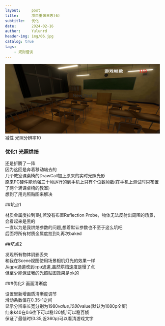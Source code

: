 ```yaml
---
layout:     post
title:      项目重做日志(6)
subtitle:   优化
date:       2024-02-16
author:     Yulunrd
header-img: img/06.jpg
catalog: true
tags:
    - 规则怪谈
---
```


![avatar](/img-post/06.jpg)  
减性 光照分辨率10  

### 优化1 光照烘焙  

还是折腾了一阵  
因为这回是奔着移动端去的  
几个教室课桌椅的DrawCall加上原来的实时光照光影  
原来PC硬件能勉强三十帧运行的到手机上只有个位数帧数(在手机上测试时只布置了两个满课桌椅的教室)  
想到了用光照贴图来解决  

##坑点1  

材质金属度拉到1时,若没有布置Reflection Probe，物体无法反射出周围的场景，会看起来是黑的  
一直以为是我烘焙参数的问题,想着默认参数也不至于这么坑吧  
后面将所有材质金属度拉到0,再次baked  

##坑点2  

发现所有物体阴影丢失  
和我在Scene视图使用场景相机灯光的效果一样  
从gpu通道改到cpu通道,虽然烘焙速度是慢了点  
但至少能保证我的光照贴图效果是ok的  

###优化2 画面清晰度  

设置里新增画质清晰度调节  
滑动条数值在0.35-1之间  
显示分辨率长宽分别为1980*value,1080*value(默认为1080p全屏)  
红米k40在0.6往下可以稳120帧,1可以稳百帧  
保证了最低时(0.35,近360p)可以看清游戏文字  





  
